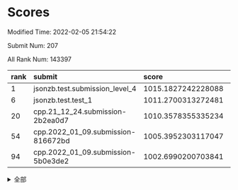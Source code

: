 # Scores

Modified Time: 2022-02-05 21:54:22

Submit Num: 207

All Rank Num: 143397

| rank |               submit               |       score        |       sigma        | pk_num |
| :--- | :--------------------------------- | :----------------- | :----------------- | :----- |
| 1    | jsonzb.test.submission_level_4     | 1015.1827242228088 | 0.8533604400278039 | 2771   |
| 6    | jsonzb.test.test_1                 | 1011.2700313272481 | 0.778379407627603  | 2772   |
| 20   | cpp.21_12_24.submission-2b2ea0d7   | 1010.3578355335234 | 0.7654081784293713 | 2768   |
| 54   | cpp.2022_01_09.submission-816672bd | 1005.3952303117047 | 0.7165801948618983 | 2770   |
| 94   | cpp.2022_01_09.submission-5b0e3de2 | 1002.6990200703841 | 0.705178160825038  | 2777   |


<details>
<summary>全部</summary>

| rank |                 submit                 |       score        |       sigma        | pk_num |
| :--- | :------------------------------------- | :----------------- | :----------------- | :----- |
| 1    | jsonzb.test.submission_level_4         | 1015.1827242228088 | 0.8533604400278039 | 2771   |
| 2    | gobigger.level_3.submission_level_3_21 | 1011.8921651606361 | 0.7928740381459817 | 2772   |
| 3    | gobigger.level_3.submission_level_3_45 | 1011.7859667034828 | 0.7850122448261427 | 2773   |
| 4    | gobigger.level_3.submission_level_3_48 | 1011.6696490583307 | 0.7926256975177665 | 2773   |
| 5    | gobigger.level_3.submission_level_3_43 | 1011.487406270336  | 0.7662735145598615 | 2768   |
| 6    | jsonzb.test.test_1                     | 1011.2700313272481 | 0.778379407627603  | 2772   |
| 7    | gobigger.level_3.submission_level_3_40 | 1011.2603190011164 | 0.7797668937420051 | 2770   |
| 8    | gobigger.level_3.submission_level_3_42 | 1011.17891981467   | 0.7859864248934121 | 2765   |
| 9    | gobigger.level_3.submission_level_3_28 | 1011.0320135209955 | 0.7477557335124739 | 2771   |
| 10   | gobigger.level_3.submission_level_3_6  | 1010.8202668332581 | 0.7645089766036068 | 2772   |
| 11   | gobigger.level_3.submission_level_3_39 | 1010.7212758084838 | 0.7668651130378025 | 2770   |
| 12   | gobigger.level_3.submission_level_3_44 | 1010.6593404407053 | 0.7750167639215588 | 2771   |
| 13   | gobigger.level_3.submission_level_3_4  | 1010.6309366015806 | 0.7678114812046647 | 2768   |
| 14   | gobigger.level_3.submission_level_3_35 | 1010.6166130312943 | 0.7576208045541735 | 2772   |
| 15   | gobigger.level_3.submission_level_3_25 | 1010.531027065979  | 0.7631624743426862 | 2771   |
| 16   | gobigger.level_3.submission_level_3_2  | 1010.5084133837008 | 0.7607564471464696 | 2772   |
| 17   | gobigger.level_3.submission_level_3_46 | 1010.4227865271035 | 0.7693954569921757 | 2771   |
| 18   | gobigger.level_3.submission_level_3_36 | 1010.3946330758566 | 0.7749714895585683 | 2777   |
| 19   | gobigger.level_3.submission_level_3_30 | 1010.3805850000117 | 0.7766310052707123 | 2772   |
| 20   | cpp.21_12_24.submission-2b2ea0d7       | 1010.3578355335234 | 0.7654081784293713 | 2768   |
| 21   | gobigger.level_3.submission_level_3_5  | 1010.2468843038487 | 0.7742351542615492 | 2770   |
| 22   | gobigger.level_3.submission_level_3_20 | 1010.2056400633032 | 0.7606556831446776 | 2775   |
| 23   | gobigger.level_3.submission_level_3_14 | 1010.1747689657567 | 0.7640783296758814 | 2764   |
| 24   | gobigger.level_3.submission_level_3_18 | 1010.149880174728  | 0.7749083107259612 | 2775   |
| 25   | gobigger.level_3.submission_level_3_12 | 1010.1204850620722 | 0.7656254218283209 | 2769   |
| 26   | gobigger.level_3.submission_level_3_49 | 1010.0209217138928 | 0.7554711231042655 | 2773   |
| 27   | gobigger.level_3.submission_level_3_13 | 1009.9140388989313 | 0.7676529077745311 | 2770   |
| 28   | gobigger.level_3.submission_level_3_10 | 1009.8202730908937 | 0.7786442134134866 | 2769   |
| 29   | gobigger.level_3.submission_level_3_17 | 1009.8009371879906 | 0.7517433767874975 | 2768   |
| 30   | gobigger.level_3.submission_level_3_16 | 1009.7213926712516 | 0.7596961067518296 | 2766   |
| 31   | gobigger.level_3.submission_level_3_0  | 1009.705238756427  | 0.7478740581144886 | 2772   |
| 32   | gobigger.level_3.submission_level_3_38 | 1009.7034275663891 | 0.7605824477244992 | 2770   |
| 33   | gobigger.level_3.submission_level_3_34 | 1009.6304873962043 | 0.7395643541146156 | 2775   |
| 34   | gobigger.level_3.submission_level_3_37 | 1009.6273136541658 | 0.7635931018333798 | 2772   |
| 35   | gobigger.level_3.submission_level_3_29 | 1009.5718624577158 | 0.7544541482235293 | 2770   |
| 36   | gobigger.level_3.submission_level_3_41 | 1009.5309212467429 | 0.7559050795699864 | 2770   |
| 37   | gobigger.level_3.submission_level_3_7  | 1009.5210893720783 | 0.7541001589303032 | 2766   |
| 38   | gobigger.level_3.submission_level_3_19 | 1009.4621092196099 | 0.7520444670273091 | 2766   |
| 39   | gobigger.level_3.submission_level_3_24 | 1009.401888848584  | 0.7670444661869065 | 2772   |
| 40   | gobigger.level_3.submission_level_3_1  | 1009.3143750142847 | 0.7515608754726879 | 2775   |
| 41   | gobigger.level_3.submission_level_3_3  | 1009.1759661905971 | 0.7524779085765976 | 2771   |
| 42   | gobigger.level_3.submission_level_3_8  | 1009.1351228098496 | 0.7554838313717098 | 2771   |
| 43   | gobigger.level_3.submission_level_3_22 | 1009.1340903817618 | 0.7514417200617468 | 2765   |
| 44   | gobigger.level_3.submission_level_3_27 | 1009.0510328157044 | 0.7578197405048    | 2770   |
| 45   | gobigger.level_3.submission_level_3_23 | 1008.9470230618916 | 0.7806879264458627 | 2769   |
| 46   | gobigger.level_3.submission_level_3_11 | 1008.9362854090227 | 0.7367106225610529 | 2774   |
| 47   | gobigger.level_3.submission_level_3_47 | 1008.8991008338338 | 0.7511472321576691 | 2769   |
| 48   | gobigger.level_3.submission_level_3_9  | 1008.7837694549813 | 0.7265411162836891 | 2771   |
| 49   | gobigger.level_3.submission_level_3_32 | 1008.7580717417311 | 0.7405943947216196 | 2772   |
| 50   | gobigger.level_3.submission_level_3_15 | 1008.6068713655749 | 0.7524328688034666 | 2772   |
| 51   | gobigger.level_3.submission_level_3_26 | 1008.4007541711235 | 0.7320851787036058 | 2773   |
| 52   | gobigger.level_3.submission_level_3_33 | 1008.3013289635195 | 0.7576231881164849 | 2768   |
| 53   | gobigger.level_3.submission_level_3_31 | 1007.792940337703  | 0.7590568234573781 | 2769   |
| 54   | cpp.2022_01_09.submission-816672bd     | 1005.3952303117047 | 0.7165801948618983 | 2770   |
| 55   | gobigger.level_1.submission_level_1_5  | 1004.935413696165  | 0.7244783504123739 | 2768   |
| 56   | gobigger.level_1.submission_level_1_22 | 1004.8451393640318 | 0.7213312523990357 | 2775   |
| 57   | gobigger.level_1.submission_level_1_43 | 1004.3123917649049 | 0.7200756668833601 | 2775   |
| 58   | gobigger.level_1.submission_level_1_31 | 1004.2362122400024 | 0.7143282540295549 | 2772   |
| 59   | gobigger.level_1.submission_level_1_12 | 1004.233204642489  | 0.7179238850081907 | 2768   |
| 60   | gobigger.level_1.submission_level_1_32 | 1004.2311435915964 | 0.715601569065394  | 2767   |
| 61   | gobigger.level_1.submission_level_1_44 | 1004.1567373557042 | 0.7174797507171714 | 2770   |
| 62   | gobigger.level_1.submission_level_1_11 | 1004.1518022360585 | 0.7244918638165667 | 2771   |
| 63   | gobigger.level_1.submission_level_1_2  | 1004.1005560530562 | 0.7283247439992584 | 2774   |
| 64   | gobigger.level_1.submission_level_1_14 | 1003.9370695209323 | 0.7267812148670855 | 2773   |
| 65   | gobigger.level_1.submission_level_1_9  | 1003.9369595371941 | 0.7198897065576318 | 2767   |
| 66   | gobigger.level_1.submission_level_1_3  | 1003.9157986851462 | 0.711876582854288  | 2772   |
| 67   | gobigger.level_1.submission_level_1_26 | 1003.8513325842079 | 0.714230067009788  | 2775   |
| 68   | gobigger.level_1.submission_level_1_27 | 1003.790230884869  | 0.7189825810642975 | 2771   |
| 69   | gobigger.level_1.submission_level_1_1  | 1003.7328239909567 | 0.7233358675052164 | 2771   |
| 70   | gobigger.level_1.submission_level_1_28 | 1003.698939294909  | 0.713922957515262  | 2771   |
| 71   | gobigger.level_1.submission_level_1_47 | 1003.6550306662181 | 0.7167916311305615 | 2765   |
| 72   | gobigger.level_1.submission_level_1_35 | 1003.6114607815745 | 0.712883900044113  | 2771   |
| 73   | gobigger.level_1.submission_level_1_49 | 1003.5590635288822 | 0.7155682765031565 | 2772   |
| 74   | gobigger.level_1.submission_level_1_6  | 1003.548407789876  | 0.7139281713865436 | 2768   |
| 75   | gobigger.level_1.submission_level_1_15 | 1003.5281798577219 | 0.7084360378753137 | 2775   |
| 76   | gobigger.level_1.submission_level_1_17 | 1003.5121249632556 | 0.7196044423911231 | 2770   |
| 77   | gobigger.level_1.submission_level_1_33 | 1003.4957228889369 | 0.7118410474380884 | 2767   |
| 78   | gobigger.level_1.submission_level_1_41 | 1003.458704617673  | 0.7188557594946439 | 2770   |
| 79   | gobigger.level_1.submission_level_1_45 | 1003.3598582835731 | 0.7125899569140275 | 2768   |
| 80   | gobigger.level_1.submission_level_1_7  | 1003.335224236662  | 0.7207462901843567 | 2772   |
| 81   | gobigger.level_1.submission_level_1_29 | 1003.3077227250654 | 0.7200688528054388 | 2770   |
| 82   | gobigger.level_1.submission_level_1_18 | 1003.2844355628949 | 0.7119663266115774 | 2772   |
| 83   | gobigger.level_1.submission_level_1_42 | 1003.2282563553331 | 0.7290119139752149 | 2774   |
| 84   | gobigger.level_1.submission_level_1_8  | 1003.2178853908457 | 0.7213933670439482 | 2771   |
| 85   | gobigger.level_1.submission_level_1_40 | 1003.1931158886406 | 0.7136711063548338 | 2770   |
| 86   | gobigger.level_1.submission_level_1_37 | 1003.1643599614002 | 0.7140700738663156 | 2774   |
| 87   | gobigger.level_1.submission_level_1_0  | 1003.1054743159114 | 0.7171512118561716 | 2763   |
| 88   | gobigger.level_1.submission_level_1_21 | 1003.0855581587808 | 0.7099353543107098 | 2773   |
| 89   | gobigger.level_1.submission_level_1_13 | 1003.0043183681132 | 0.7140319555119996 | 2772   |
| 90   | gobigger.level_1.submission_level_1_30 | 1002.9776922991612 | 0.722680702371455  | 2767   |
| 91   | gobigger.level_1.submission_level_1_34 | 1002.8236776093314 | 0.7156822964628653 | 2771   |
| 92   | gobigger.level_1.submission_level_1_38 | 1002.8093277964291 | 0.7109020027258423 | 2773   |
| 93   | gobigger.level_1.submission_level_1_4  | 1002.8007887961023 | 0.7211317490149288 | 2772   |
| 94   | cpp.2022_01_09.submission-5b0e3de2     | 1002.6990200703841 | 0.705178160825038  | 2777   |
| 95   | gobigger.level_1.submission_level_1_16 | 1002.5917487043072 | 0.7163044770366114 | 2770   |
| 96   | gobigger.level_1.submission_level_1_20 | 1002.4876488196261 | 0.7056364331759339 | 2771   |
| 97   | gobigger.level_1.submission_level_1_39 | 1002.4221007363875 | 0.7115980903646589 | 2766   |
| 98   | gobigger.level_1.submission_level_1_23 | 1002.3697716712118 | 0.7108352105346022 | 2771   |
| 99   | gobigger.level_1.submission_level_1_10 | 1002.3277552212668 | 0.7206607019422251 | 2774   |
| 100  | gobigger.level_1.submission_level_1_24 | 1002.3098442119538 | 0.7210457248721567 | 2772   |
| 101  | gobigger.level_1.submission_level_1_25 | 1002.2649472808655 | 0.7053275117110066 | 2770   |
| 102  | gobigger.level_1.submission_level_1_46 | 1002.2571897066654 | 0.720266973585425  | 2768   |
| 103  | gobigger.level_1.submission_level_1_48 | 1002.0152443451606 | 0.7146435351467526 | 2774   |
| 104  | gobigger.level_1.submission_level_1_36 | 1001.517275898992  | 0.7139066547920515 | 2771   |
| 105  | gobigger.level_1.submission_level_1_19 | 1001.4536104960099 | 0.7108654681321148 | 2770   |
| 106  | gobigger.random.submission_random_9    | 997.4736435599104  | 0.7026194355234475 | 2767   |
| 107  | gobigger.random.submission_random_6    | 997.170076048944   | 0.7066797276856874 | 2770   |
| 108  | gobigger.random.submission_random_37   | 997.1615349420243  | 0.709963868137707  | 2770   |
| 109  | gobigger.random.submission_random_30   | 997.1235296526531  | 0.7036650344123043 | 2769   |
| 110  | gobigger.random.submission_random_32   | 996.8924937037068  | 0.702058911229252  | 2769   |
| 111  | gobigger.random.submission_random_25   | 996.7451057513315  | 0.7095810393679749 | 2774   |
| 112  | gobigger.random.submission_random_35   | 996.7115731533414  | 0.7083781174876996 | 2770   |
| 113  | gobigger.random.submission_random_18   | 996.6276981498761  | 0.6985546398383642 | 2770   |
| 114  | gobigger.random.submission_random_23   | 996.5256970950882  | 0.7083618915714575 | 2771   |
| 115  | gobigger.random.submission_random_46   | 996.3200656662251  | 0.7225096443947339 | 2774   |
| 116  | gobigger.random.submission_random_42   | 996.3151081202672  | 0.7107517717436755 | 2771   |
| 117  | gobigger.random.submission_random_47   | 996.262860337232   | 0.711850244429028  | 2771   |
| 118  | gobigger.random.submission_random_15   | 996.2195248157876  | 0.7053753750512972 | 2770   |
| 119  | gobigger.random.submission_random_13   | 996.1908497970218  | 0.7132547078959234 | 2773   |
| 120  | gobigger.random.submission_random_7    | 996.17770176663    | 0.704491706502649  | 2772   |
| 121  | gobigger.random.submission_random_28   | 995.9979873680758  | 0.7127029562769704 | 2771   |
| 122  | gobigger.random.submission_random_49   | 995.9631235598323  | 0.7033115417300996 | 2772   |
| 123  | gobigger.random.submission_random_20   | 995.9446828037677  | 0.6923909746802445 | 2773   |
| 124  | gobigger.random.submission_random_38   | 995.9316853446937  | 0.6938828711792752 | 2775   |
| 125  | gobigger.random.submission_random_27   | 995.9169092435513  | 0.7104449131141994 | 2771   |
| 126  | gobigger.random.submission_random_41   | 995.9138982711785  | 0.7306652879035062 | 2768   |
| 127  | gobigger.random.submission_random_1    | 995.8781056937513  | 0.7086645286855294 | 2771   |
| 128  | gobigger.random.submission_random_36   | 995.8703934833663  | 0.7123664516737126 | 2768   |
| 129  | gobigger.random.submission_random_14   | 995.8340727007995  | 0.7163189397237332 | 2769   |
| 130  | gobigger.random.submission_random_48   | 995.8156222362811  | 0.7124518471443527 | 2769   |
| 131  | gobigger.random.submission_random_21   | 995.8060346234064  | 0.726792807599562  | 2766   |
| 132  | gobigger.random.submission_random_17   | 995.7836222897769  | 0.7067159547638044 | 2772   |
| 133  | gobigger.random.submission_random_26   | 995.7699015478177  | 0.7173036983987263 | 2775   |
| 134  | gobigger.random.submission_random_11   | 995.6836319139238  | 0.7111229284293167 | 2772   |
| 135  | gobigger.random.submission_random_0    | 995.6738120937939  | 0.7126416122298704 | 2773   |
| 136  | gobigger.random.submission_random_44   | 995.6633230311653  | 0.7065060435740228 | 2773   |
| 137  | gobigger.random.submission_random_29   | 995.6323460182786  | 0.7066716559168325 | 2769   |
| 138  | gobigger.random.submission_random_4    | 995.5887105789676  | 0.7052743758980011 | 2769   |
| 139  | gobigger.random.submission_random_22   | 995.5710864103551  | 0.6953718428610062 | 2769   |
| 140  | gobigger.random.submission_random_33   | 995.5672168521837  | 0.7033545909907656 | 2768   |
| 141  | gobigger.random.submission_random_34   | 995.5326759339717  | 0.7227042811321015 | 2772   |
| 142  | gobigger.random.submission_random_3    | 995.5287113713132  | 0.7195829837274671 | 2771   |
| 143  | gobigger.random.submission_random_12   | 995.5228618569257  | 0.7009445188276282 | 2771   |
| 144  | gobigger.random.submission_random_5    | 995.4593639597776  | 0.7181644300934629 | 2772   |
| 145  | gobigger.random.submission_random_39   | 995.4463666438475  | 0.7084846987061431 | 2775   |
| 146  | gobigger.random.submission_random_19   | 995.4288488632865  | 0.7208185063185046 | 2775   |
| 147  | gobigger.random.submission_random_16   | 995.428392085914   | 0.7329735197661784 | 2772   |
| 148  | gobigger.random.submission_random_24   | 995.2730428620315  | 0.7285578188839291 | 2765   |
| 149  | gobigger.random.submission_random_31   | 995.2591481896421  | 0.7126545233779205 | 2774   |
| 150  | gobigger.random.submission_random_43   | 995.1636006649145  | 0.7265211216232198 | 2774   |
| 151  | gobigger.random.submission_random_40   | 995.0422365680781  | 0.7197425636115768 | 2771   |
| 152  | gobigger.random.submission_random_10   | 995.0228280245783  | 0.7021974689737264 | 2772   |
| 153  | gobigger.random.submission_random_8    | 994.9668146682413  | 0.7168917311097919 | 2766   |
| 154  | gobigger.random.submission_random_45   | 994.9147191539172  | 0.718193753706736  | 2771   |
| 155  | gobigger.level_2.submission_level_2_46 | 994.6400536628007  | 0.7250284900903018 | 2770   |
| 156  | gobigger.random.submission_random_2    | 994.3494686418761  | 0.7224809321848508 | 2771   |
| 157  | gobigger.level_2.submission_level_2_38 | 993.62979374094    | 0.7329495331524961 | 2772   |
| 158  | gobigger.level_2.submission_level_2_14 | 993.5200639226581  | 0.7420460369621336 | 2773   |
| 159  | gobigger.level_2.submission_level_2_35 | 993.506508169094   | 0.7345899316586021 | 2777   |
| 160  | gobigger.level_2.submission_level_2_1  | 993.3170420791604  | 0.7384465306951926 | 2773   |
| 161  | gobigger.level_2.submission_level_2_42 | 993.2291704988093  | 0.7482593484195951 | 2769   |
| 162  | gobigger.level_2.submission_level_2_21 | 993.2279587469446  | 0.7366232990291268 | 2771   |
| 163  | gobigger.level_2.submission_level_2_27 | 993.1760736491541  | 0.731750074178525  | 2774   |
| 164  | gobigger.level_2.submission_level_2_17 | 993.1312195832872  | 0.725934279814462  | 2775   |
| 165  | gobigger.level_2.submission_level_2_2  | 993.1090647688166  | 0.757204786458859  | 2772   |
| 166  | gobigger.level_2.submission_level_2_19 | 993.0675876079177  | 0.7557805114798622 | 2767   |
| 167  | gobigger.level_2.submission_level_2_26 | 992.819276585892   | 0.7387751570852159 | 2771   |
| 168  | gobigger.level_2.submission_level_2_23 | 992.7844893025167  | 0.7365031270865579 | 2771   |
| 169  | gobigger.level_2.submission_level_2_45 | 992.707147298308   | 0.7297428111570307 | 2771   |
| 170  | gobigger.level_2.submission_level_2_40 | 992.6587263570608  | 0.7211935618445552 | 2770   |
| 171  | gobigger.level_2.submission_level_2_37 | 992.4852905124303  | 0.7544175398988618 | 2772   |
| 172  | gobigger.level_2.submission_level_2_34 | 992.4648084267916  | 0.7296833485761491 | 2775   |
| 173  | gobigger.level_2.submission_level_2_9  | 992.4556062905132  | 0.7354944461184646 | 2773   |
| 174  | gobigger.level_2.submission_level_2_16 | 992.4090919707904  | 0.7362072990959851 | 2769   |
| 175  | gobigger.level_2.submission_level_2_48 | 992.3726355216357  | 0.7404499644795065 | 2773   |
| 176  | gobigger.level_2.submission_level_2_22 | 992.3334181119833  | 0.739814261528448  | 2769   |
| 177  | gobigger.level_2.submission_level_2_12 | 992.306520636115   | 0.7440319733721235 | 2770   |
| 178  | gobigger.level_2.submission_level_2_31 | 992.3006570992357  | 0.7487174002672955 | 2776   |
| 179  | gobigger.level_2.submission_level_2_30 | 992.2966115377045  | 0.7509256200070901 | 2768   |
| 180  | gobigger.level_2.submission_level_2_6  | 992.0883652705297  | 0.7477426649704496 | 2765   |
| 181  | gobigger.level_2.submission_level_2_43 | 992.0391178961478  | 0.7436928991239486 | 2769   |
| 182  | gobigger.level_2.submission_level_2_11 | 992.01224125878    | 0.7450651572015712 | 2766   |
| 183  | gobigger.level_2.submission_level_2_7  | 991.9853300963082  | 0.7395671126483204 | 2770   |
| 184  | gobigger.level_2.submission_level_2_36 | 991.9523913971959  | 0.7536951934977767 | 2771   |
| 185  | gobigger.level_2.submission_level_2_10 | 991.923971590001   | 0.7364743844130186 | 2768   |
| 186  | gobigger.level_2.submission_level_2_49 | 991.8928742634736  | 0.7433202377570245 | 2771   |
| 187  | gobigger.level_2.submission_level_2_41 | 991.8205817210519  | 0.7415774307287318 | 2774   |
| 188  | gobigger.level_2.submission_level_2_24 | 991.722121399004   | 0.7587993306888131 | 2779   |
| 189  | gobigger.level_2.submission_level_2_13 | 991.6875430446796  | 0.7617382274013716 | 2773   |
| 190  | gobigger.level_2.submission_level_2_18 | 991.666961442459   | 0.7512656874653106 | 2772   |
| 191  | gobigger.level_2.submission_level_2_20 | 991.5401119651775  | 0.7486093436441507 | 2772   |
| 192  | gobigger.level_2.submission_level_2_39 | 991.4126870354514  | 0.7618506195913687 | 2771   |
| 193  | gobigger.level_2.submission_level_2_25 | 991.3604687829396  | 0.764914855043749  | 2769   |
| 194  | gobigger.level_2.submission_level_2_0  | 991.2627642543949  | 0.7586694189328131 | 2771   |
| 195  | gobigger.level_2.submission_level_2_8  | 991.2463797211288  | 0.7708197642081811 | 2773   |
| 196  | gobigger.level_2.submission_level_2_29 | 991.2396546232739  | 0.754318085735445  | 2773   |
| 197  | gobigger.level_2.submission_level_2_4  | 991.1629983096559  | 0.7654878056281569 | 2765   |
| 198  | gobigger.level_2.submission_level_2_44 | 991.1292304373018  | 0.7366454884222318 | 2777   |
| 199  | gobigger.level_2.submission_level_2_47 | 991.1090419558361  | 0.7560079129884131 | 2769   |
| 200  | gobigger.level_2.submission_level_2_15 | 991.0989520653548  | 0.7658786804901749 | 2777   |
| 201  | gobigger.level_2.submission_level_2_28 | 991.0572361299924  | 0.7540853656914701 | 2775   |
| 202  | gobigger.level_2.submission_level_2_32 | 990.7545459744742  | 0.7496461081558728 | 2766   |
| 203  | gobigger.level_2.submission_level_2_3  | 990.7224592060695  | 0.7706349387976912 | 2777   |
| 204  | gobigger.level_2.submission_level_2_33 | 990.4669431069723  | 0.7618759886720923 | 2773   |
| 205  | gobigger.level_2.submission_level_2_5  | 990.1315356483265  | 0.7749313917791367 | 2775   |
| 206  | gobigger.none.submission_none_0        | 977.032030635823   | 1.4035376754055142 | 2771   |
| 207  | gobigger.none.submission_none_1        | 974.2319956092194  | 1.5480631093615296 | 2768   |

</details>